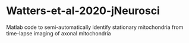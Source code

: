 # Watters-et-al-2020-jNeurosci
Matlab code to semi-automatically identify stationary mitochondria from time-lapse imaging of axonal mitochondria
